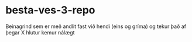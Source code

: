 # besta-ves-3-repo

Beinagrind sem er með andlit fast við hendi (eins og gríma) og tekur það af þegar X hlutur kemur nálægt
